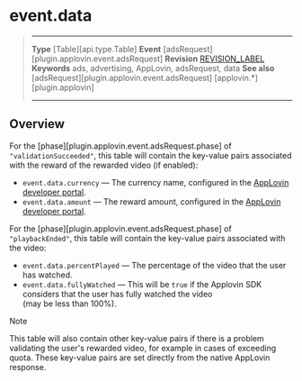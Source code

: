 # event.data

> --------------------- ------------------------------------------------------------------------------------------
> __Type__              [Table][api.type.Table]
> __Event__             [adsRequest][plugin.applovin.event.adsRequest]
> __Revision__          [REVISION_LABEL](REVISION_URL)
> __Keywords__          ads, advertising, AppLovin, adsRequest, data
> __See also__			[adsRequest][plugin.applovin.event.adsRequest]
>						[applovin.*][plugin.applovin]
> --------------------- ------------------------------------------------------------------------------------------

## Overview

For the [phase][plugin.applovin.event.adsRequest.phase] of `"validationSucceeded"`, this table will contain the <nobr>key-value</nobr> pairs associated with the reward of the rewarded video (if&nbsp;enabled):

* `event.data.currency` &mdash; The currency name, configured in the [AppLovin developer portal](https://www.applovin.com/manage).
* `event.data.amount` &mdash; The reward amount, configured in the [AppLovin developer portal](https://www.applovin.com/manage).

For the [phase][plugin.applovin.event.adsRequest.phase] of `"playbackEnded"`, this table will contain the <nobr>key-value</nobr> pairs associated with the video:

* `event.data.percentPlayed` &mdash; The percentage of the video that the user has watched.
* `event.data.fullyWatched` &mdash; This will be `true` if the Applovin SDK considers that the user has fully watched the video <nobr>(may be less than 100%)</nobr>.

<div class="guide-notebox">
<div class="notebox-title">Note</div>

This table will also contain other <nobr>key-value</nobr> pairs if there is a problem validating the user's rewarded video, for example in cases of exceeding quota. These <nobr>key-value</nobr>  pairs are set directly from the native AppLovin response.

</div>
